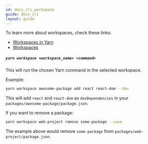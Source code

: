 ```yaml
---
id: docs_cli_workspace
guide: docs_cli
layout: guide
---
```


To learn more about workspaces, check these links:

* [Workspaces in Yarn](https://yarnpkg.com/blog/2017/08/02/introducing-workspaces)
* [Workspaces](https://yarnpkg.com/en/docs/workspaces)

##### `yarn workspace <workspace_name> <command>` <a class="toc" id="toc-yarn-workspace" href="#toc-yarn-workspace"></a>

This will run the chosen Yarn command in the selected workspace.

Example:

```sh
yarn workspace awesome-package add react react-dom --dev
```

This will add `react` and `react-dom` as `devDependencies` in your `packages/awesome-package/package.json`.

If you want to remove a package:

```sh
yarn workspace web-project remove some-package --save
```

The example above would remove `some-package` from `packages/web-project/package.json`.
